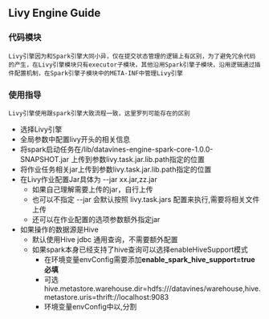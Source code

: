 ## Livy Engine Guide

### 代码模块

    Livy引擎因为和Spark引擎大同小异，仅在提交状态管理的逻辑上有区别，为了避免冗余代码的产生，在Livy引擎模块只有executor子模块，其他沿用Spark引擎子模块，沿用逻辑通过插件配置机制，在Spark引擎子模块中的META-INF中管理Livy引擎

### 使用指导

    Livy引擎使用跟spark引擎大致流程一致，这里罗列可能存在的区别

- 选择Livy引擎
- 全局参数中配置livy开头的相关信息
- 将spark启动任务在/lib/datavines-engine-spark-core-1.0.0-SNAPSHOT.jar 上传到参数livy.task.jar.lib.path指定的位置
- 将作业任务相关jar上传到参数livy.task.jar.lib.path指定的位置
- 在Livy作业配置Jar具体为 --jar xx.jar,zz.jar
  - 如果自己理解需要上传的jar，自行上传
  - 也可以不指定 --jar 会默认按照 livy.task.jars 配置来执行,需要将相关文件上传
  - 还可以在作业配置的选项参数额外指定jar
- 如果操作的数据源是Hive
  - 默认使用Hive jdbc 通用查询，不需要额外配置
  - 如果spark本身已经支持了hive查询可以选择enableHiveSupport模式
    - 在环境变量envConfig需要添加**enable_spark_hive_support=true必填**
    - 可选hive.metastore.warehouse.dir=hdfs:///datavines/warehouse,hive.metastore.uris=thrift://localhost:9083
    - 环境变量envConfig中以,分割